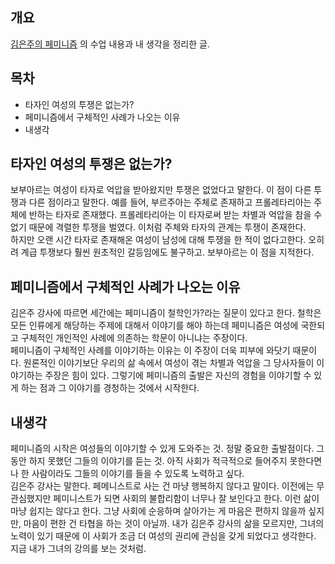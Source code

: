 ## 개요 
[김은주의 페미니즘](http://www.artnstudy.com/n_Lecture/?LessonIdx=ejkim001&LessonPart=philosophy) 의 수업 내용과 내 생각을 정리한 글. 

## 목차
- 타자인 여성의 투쟁은 없는가? 
- 페미니즘에서 구체적인 사례가 나오는 이유  
- 내생각 

## 타자인 여성의 투쟁은 없는가?
보부아르는 여성이 타자로 억압을 받아왔지만 투쟁은 없었다고 말한다. 이 점이 다른 투쟁과 다른 점이라고 말한다. 예를 들어, 부르주아는 주체로 존재하고 프롤레타리아는 주체에 반하는 타자로 존재했다. 프롤레타리아는 이 타자로써 받는 차별과 억압을 참을 수 없기 때문에 격렬한 투쟁을 벌였다. 이처럼 주체와 타자의 관계는 투쟁이 존재한다. <br>
하지만 오랜 시간 타자로 존재해온 여성이 남성에 대해 투쟁을 한 적이 없다고한다. 오히려 계급 투쟁보다 훨씬 원초적인 갈등임에도 불구하고. 보부아르는 이 점을 지적한다. 

## 페미니즘에서 구체적인 사례가 나오는 이유 
김은주 강사에 따르면 세간에는 페미니즘이 철학인가?라는 질문이 있다고 한다. 철학은 모든 인류에게 해당하는 주제에 대해서 이야기를 해야 하는데 페미니즘은 여성에 국한되고 구체적인 개인적인 사례에 의존하는 학문이 아니냐는 주장이다. <br>
페미니즘이 구체적인 사례를 이야기하는 이유는 이 주장이 더욱 피부에 와닷기 때문이다. 원론적인 이야기보단 우리의 삶 속에서 여성이 겪는 차별과 억압을 그 당사자들이 이야기하는 주장은 힘이 있다. 그렇기에 페미니즘의 출발은 자신의 경험을 이야기할 수 있게 하는 점과 그 이야기를 경청하는 것에서 시작한다.

## 내생각
페미니즘의 시작은 여성들의 이야기할 수 있게 도와주는 것. 정말 중요한 출발점이다. 그 동안 하지 못했던 그들의 이야기를 듣는 것. 아직 사회가 적극적으로 들어주지 못한다면 나 한 사람이라도 그들의 이야기를 들을 수 있도록 노력하고 싶다. <br>
김은주 강사는 말한다. 페메니스트로 사는 건 마냥 행복하지 않다고 말이다. 이전에는 무관심했지만 페미니스트가 되면 사회의 불합리함이 너무나 잘 보인다고 한다. 이런 삶이 마냥 쉽지는 않다고 한다. 그냥 사회에 순응하며 살아가는 게 마음은 편하지 않을까 싶지만, 마음이 편한 건 타협을 하는 것이 아닐까. 내가 김은주 강사의 삶을 모르지만, 그녀의 노력이 있기 때문에 이 사회가 조금 더 여성의 권리에 관심을 갖게 되었다고 생각한다. 지금 내가 그녀의 강의를 보는 것처럼. 
